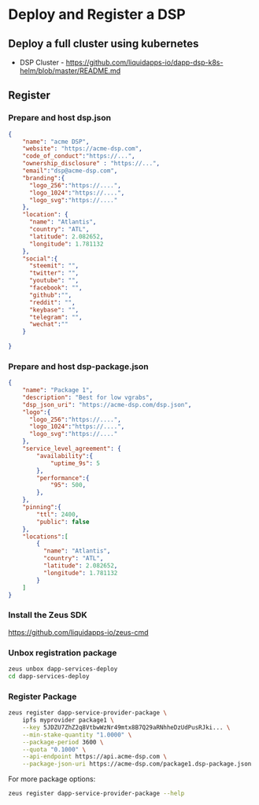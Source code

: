# Deploy and Register a DSP

## Deploy a full cluster using kubernetes

- DSP Cluster - https://github.com/liquidapps-io/dapp-dsp-k8s-helm/blob/master/README.md

## Register

### Prepare and host dsp.json 
```JSON
{
    "name": "acme DSP",
    "website": "https://acme-dsp.com",
    "code_of_conduct":"https://...",
    "ownership_disclosure" : "https://...",
    "email":"dsp@acme-dsp.com",
    "branding":{
      "logo_256":"https://....",
      "logo_1024":"https://....",
      "logo_svg":"https://...."
    },
    "location": {
      "name": "Atlantis",
      "country": "ATL",
      "latitude": 2.082652,
      "longitude": 1.781132
    },
    "social":{
      "steemit": "",
      "twitter": "",
      "youtube": "",
      "facebook": "",
      "github":"",
      "reddit": "",
      "keybase": "",
      "telegram": "",
      "wechat":""      
    }
    
}

```
### Prepare and host dsp-package.json 


```JSON
{
    "name": "Package 1",
    "description": "Best for low vgrabs",
    "dsp_json_uri": "https://acme-dsp.com/dsp.json",
    "logo":{
      "logo_256":"https://....",
      "logo_1024":"https://....",
      "logo_svg":"https://...."
    },
    "service_level_agreement": {
        "availability":{
            "uptime_9s": 5
        },
        "performance":{
            "95": 500,
        },
    },
    "pinning":{
        "ttl": 2400,
        "public": false
    },
    "locations":[
        {
          "name": "Atlantis",
          "country": "ATL",
          "latitude": 2.082652,
          "longitude": 1.781132
        }
    ]
}
```
### Install the Zeus SDK

https://github.com/liquidapps-io/zeus-cmd

### Unbox registration package
```bash
zeus unbox dapp-services-deploy
cd dapp-services-deploy
```

### Register Package
```bash
zeus register dapp-service-provider-package \
    ipfs myprovider package1 \
    --key 5JDZU7ZhZ2q8VtbwWzNr49mtx8B7Q29aRNhheDzUdPusRJki... \
    --min-stake-quantity "1.0000" \
    --package-period 3600 \
    --quota "0.1000" \
    --api-endpoint https://api.acme-dsp.com \
    --package-json-uri https://acme-dsp.com/package1.dsp-package.json
```

For more package options:
```bash
zeus register dapp-service-provider-package --help 
```
